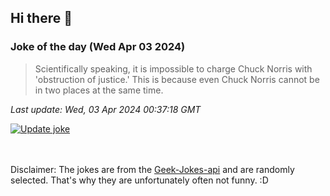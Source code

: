 ## Hi there 👋

### Joke of the day (Wed Apr 03 2024)
<!-- joke -->
>Scientifically speaking, it is impossible to charge Chuck Norris with 'obstruction of justice.' This is because even Chuck Norris cannot be in two places at the same time.
<!-- /joke -->

*Last update: Wed, 03 Apr 2024 00:37:18 GMT*

[![Update joke](https://github.com/nclskfm/nclskfm/actions/workflows/joke.yml/badge.svg)](https://github.com/nclskfm/nclskfm/actions/workflows/joke.yml)

<br><br>
Disclaimer: The jokes are from the [Geek-Jokes-api](https://github.com/sameerkumar18/geek-joke-api) and are randomly selected. That's why they are unfortunately often not funny. :D
